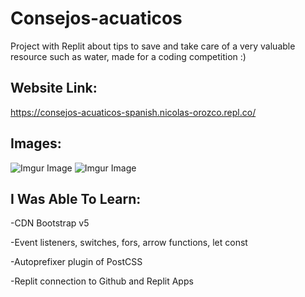 
# Consejos-acuaticos
Project with Replit about tips to save and take care of a very valuable resource such as water, made for a coding competition :)
## Website Link:
https://consejos-acuaticos-spanish.nicolas-orozco.repl.co/
## Images:
![Imgur Image](https://i.imgur.com/OJfP98l.png)
![Imgur Image](https://i.imgur.com/R9TQxIR.png)
## I Was Able To Learn:

-CDN Bootstrap v5




-Event listeners, switches, fors, arrow functions, let const




-Autoprefixer plugin of PostCSS




-Replit connection to Github and Replit Apps
